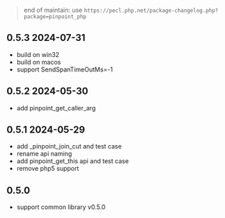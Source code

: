> end of maintain: use  `https://pecl.php.net/package-changelog.php?package=pinpoint_php`

## 0.5.3 2024-07-31
- build on win32
- build on macos
- support SendSpanTimeOutMs=-1

## 0.5.2 2024-05-30
- add pinpoint_get_caller_arg

## 0.5.1 2024-05-29
- add _pinpoint_join_cut and test case
- rename api naming
- add pinpoint_get_this api and test case
- remove php5 support

## 0.5.0
- support common library v0.5.0